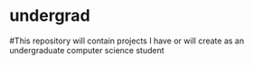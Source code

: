 # undergrad
#This repository will contain projects I have or will create as an undergraduate computer science student
